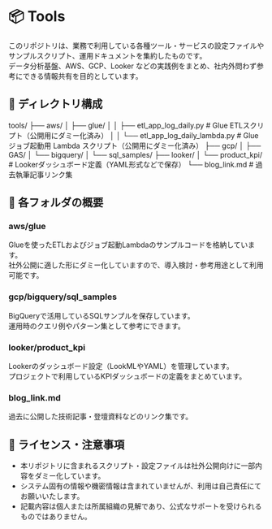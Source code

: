 # 📦 Tools

このリポジトリは、業務で利用している各種ツール・サービスの設定ファイルやサンプルスクリプト、運用ドキュメントを集約したものです。  
データ分析基盤、AWS、GCP、Looker などの実践例をまとめ、社内外問わず参考にできる情報共有を目的としています。

## 📁 ディレクトリ構成

tools/
├── aws/
│ ├── glue/
│ │ ├── etl_app_log_daily.py # Glue ETLスクリプト（公開用にダミー化済み）
│ │ └── etl_app_log_daily_lambda.py # Glueジョブ起動用 Lambda スクリプト（公開用にダミー化済み）
├── gcp/
│ ├── GAS/
│ └── bigquery/
│ └── sql_samples/
├── looker/
│ └── product_kpi/ # Lookerダッシュボード定義（YAML形式などで保存）
└── blog_link.md # 過去執筆記事リンク集


## 📌 各フォルダの概要

### aws/glue

Glueを使ったETLおよびジョブ起動Lambdaのサンプルコードを格納しています。  
社外公開に適した形にダミー化していますので、導入検討・参考用途として利用可能です。

### gcp/bigquery/sql_samples

BigQueryで活用しているSQLサンプルを保存しています。  
運用時のクエリ例やパターン集として参考にできます。

### looker/product_kpi

Lookerのダッシュボード設定（LookMLやYAML）を管理しています。  
プロジェクトで利用しているKPIダッシュボードの定義をまとめています。

### blog_link.md

過去に公開した技術記事・登壇資料などのリンク集です。

## 📖 ライセンス・注意事項

- 本リポジトリに含まれるスクリプト・設定ファイルは社外公開向けに一部内容をダミー化しています。
- システム固有の情報や機密情報は含まれていませんが、利用は自己責任にてお願いいたします。
- 記載内容は個人または所属組織の見解であり、公式なサポートを受けられるものではありません。


